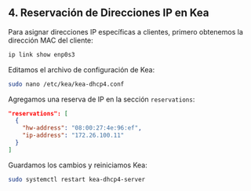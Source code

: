 ## 4. Reservación de Direcciones IP en Kea

Para asignar direcciones IP específicas a clientes, primero obtenemos la dirección MAC del cliente:

```bash
ip link show enp0s3
```

Editamos el archivo de configuración de Kea:

```bash
sudo nano /etc/kea/kea-dhcp4.conf
```

Agregamos una reserva de IP en la sección `reservations`:

```json
"reservations": [
  {
    "hw-address": "08:00:27:4e:96:ef",
    "ip-address": "172.26.100.11"
  }
]
```

Guardamos los cambios y reiniciamos Kea:

```bash
sudo systemctl restart kea-dhcp4-server
```



